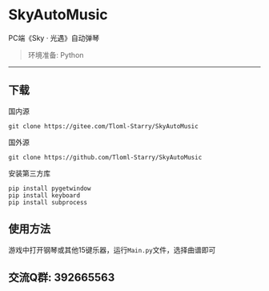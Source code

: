 # SkyAutoMusic

PC端《Sky · 光遇》自动弹琴
> 环境准备: Python
---

## 下载
国内源
```
git clone https://gitee.com/Tloml-Starry/SkyAutoMusic
```
国外源
```
git clone https://github.com/Tloml-Starry/SkyAutoMusic
```

安装第三方库
```
pip install pygetwindow
pip install keyboard
pip install subprocess
```

## 使用方法
游戏中打开钢琴或其他15键乐器，运行`Main.py`文件，选择曲谱即可

## 交流Q群: 392665563  